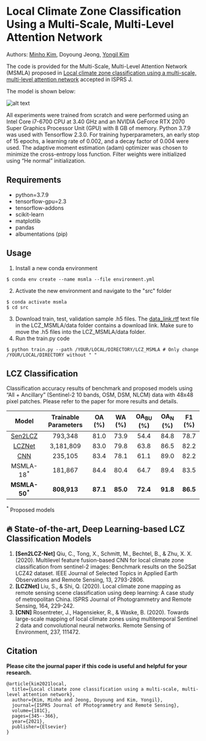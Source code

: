 # Local Climate Zone Classification Using a Multi-Scale, Multi-Level Attention Network
Authors: [Minho Kim](https://minho.me), Doyoung Jeong, [Yongil Kim](https://www.researchgate.net/profile/Yongil-Kim-2)


The code is provided for the Multi-Scale, Multi-Level Attention Network (MSMLA) proposed in [Local climate zone classification using a multi-scale, multi-level attention network](https://www.sciencedirect.com/science/article/abs/pii/S0924271621002537) accepted in ISPRS J. 

The model is shown below:

![alt text](./images/msmla.jpg)

All experiments were trained from scratch and were performed using an Intel Core i7-6700 CPU at 3.40 GHz and an NVIDIA GeForce RTX 2070 Super Graphics Processor Unit (GPU) with 8 GB of memory. Python 3.7.9 was used with Tensorflow 2.3.0. For training hyperparameters, an early stop of 15 epochs, a learning rate of 0.002, and a decay factor of 0.004 were used. The adaptive moment estimation (adam) optimizer was chosen to minimize the cross-entropy loss function. Filter weights were initialized using “He normal” initialization.

Requirements
---------------------
- python=3.7.9
- tensorflow-gpu=2.3
- tensorflow-addons
- scikit-learn
- matplotlib
- pandas
- albumentations (pip)

Usage
---------------------
1. Install a new conda environment
```
$ conda env create --name msmla --file environment.yml
```
2. Activate the new environment and navigate to the "src" folder
```
$ conda activate msmla 
$ cd src
```
3. Download train, test, validation sample .h5 files. The [data_link.rtf](data/data_link.rtf) text file in the LCZ_MSMLA/data folder contains a download link. Make sure to move the .h5 files into the LCZ_MSMLA/data folder.
4. Run the train.py code
```
$ python train.py --path /YOUR/LOCAL/DIRECTORY/LCZ_MSMLA # Only change /YOUR/LOCAL/DIRECTORY without " "
```

LCZ Classification
---------------------
Classification accuracy results of benchmark and proposed models using “All + Ancillary” (Sentinel-2 10 bands, OSM, DSM, NLCM) data with 48x48 pixel patches. Please refer to the paper for more results and details.


| Model | Trainable Parameters | OA (%) | WA (%) | OA<sub>BU</sub> (%) | OA<sub>N</sub> (%) | F1 (%) |
|      :---:       |      :---:       |      :---:       |      :---:       |      :---:       |      :---:       |      :---:       |
| [Sen2LCZ](https://ieeexplore.ieee.org/abstract/document/9103196) | 793,348	| 81.0 | 73.9 | 54.4 | 84.8 | 78.7 |
| [LCZNet](https://doi.org/10.1016/j.isprsjprs.2020.04.008) | 3,181,809 | 83.0 | 79.8	| 63.8 | 86.5 | 82.2 | 
| [CNN](https://doi.org/10.1016/j.rse.2019.111472) |   235,105 | 83.4 | 78.1 | 61.1 | 89.0 | 82.2 |
| MSMLA-18<sup>*</sup> | 181,867 | 84.4 | 80.4 | 64.7 | 89.4 | 83.5 |
| <b>MSMLA-50<sup>*</sup></b> | <b>808,913</b> | <b>87.1</b> | <b>85.0</b> | <b>72.4</b> | <b>91.8</b> | <b>86.5</b> |

<sup>*</sup> Proposed models

**:fire: State-of-the-art, Deep Learning-based LCZ Classification Models**
---------------------
1. **[Sen2LCZ-Net]** 
Qiu, C., Tong, X., Schmitt, M., Bechtel, B., & Zhu, X. X. (2020). Multilevel feature fusion-based CNN for local climate zone classification from sentinel-2 images: Benchmark results on the So2Sat LCZ42 dataset. IEEE Journal of Selected Topics in Applied Earth Observations and Remote Sensing, 13, 2793-2806.
2. **[LCZNet]** 
Liu, S., & Shi, Q. (2020). Local climate zone mapping as remote sensing scene classification using deep learning: A case study of metropolitan China. ISPRS Journal of Photogrammetry and Remote Sensing, 164, 229-242. 
3. **[CNN]** 
Rosentreter, J., Hagensieker, R., & Waske, B. (2020). Towards large-scale mapping of local climate zones using multitemporal Sentinel 2 data and convolutional neural networks. Remote Sensing of Environment, 237, 111472.

Citation
---------------------
**Please cite the journal paper if this code is useful and helpful for your research.**

    @article{kim2021local,
      title={Local climate zone classification using a multi-scale, multi-level attention network},
      author={Kim, Minho and Jeong, Doyoung and Kim, Yongil},
      journal={ISPRS Journal of Photogrammetry and Remote Sensing},
      volume={181C},
      pages={345--366},
      year={2021},
      publisher={Elsevier}
    }
